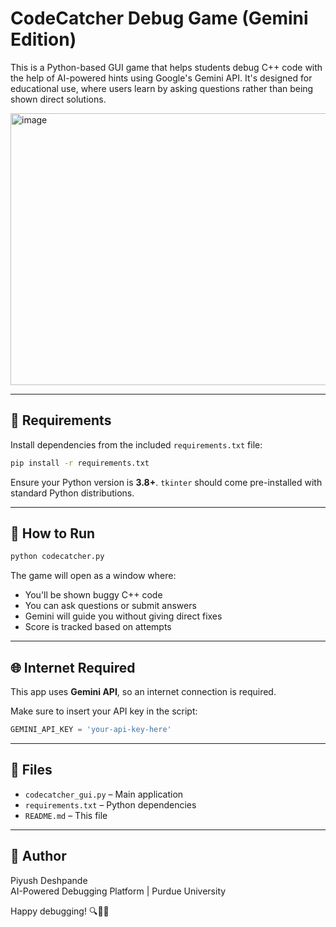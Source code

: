 # CodeCatcher Debug Game (Gemini Edition)

This is a Python-based GUI game that helps students debug C++ code with the help of AI-powered hints using Google's Gemini API. It's designed for educational use, where users learn by asking questions rather than being shown direct solutions.

<img width="588" height="435" alt="image" src="https://github.com/user-attachments/assets/302b60d6-8bac-4cec-998d-f049d5b49b6f" />

---

## 🔧 Requirements

Install dependencies from the included `requirements.txt` file:

```bash
pip install -r requirements.txt
```

Ensure your Python version is **3.8+**. `tkinter` should come pre-installed with standard Python distributions.

---

## 🚀 How to Run

```bash
python codecatcher.py
```

The game will open as a window where:
- You'll be shown buggy C++ code
- You can ask questions or submit answers
- Gemini will guide you without giving direct fixes
- Score is tracked based on attempts

---

## 🌐 Internet Required

This app uses **Gemini API**, so an internet connection is required.

Make sure to insert your API key in the script:
```python
GEMINI_API_KEY = 'your-api-key-here'
```

---

## 📁 Files

- `codecatcher_gui.py` – Main application
- `requirements.txt` – Python dependencies
- `README.md` – This file

---

## 🧠 Author
Piyush Deshpande  
AI-Powered Debugging Platform | Purdue University

Happy debugging! 🔍🧑‍💻

